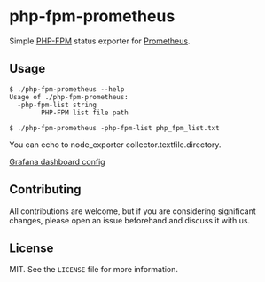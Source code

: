 # php-fpm-prometheus

Simple [PHP-FPM](http://php.net/manual/en/install.fpm.php) status exporter for [Prometheus](https://prometheus.io/).

## Usage

```
$ ./php-fpm-prometheus --help
Usage of ./php-fpm-prometheus:
  -php-fpm-list string
    	PHP-FPM list file path
    	
$ ./php-fpm-prometheus -php-fpm-list php_fpm_list.txt

```

You can echo to node_exporter collector.textfile.directory.

[Grafana dashboard config](./php_fpm.json)

## Contributing

All contributions are welcome, but if you are considering significant changes, please open an issue beforehand and discuss it with us.

## License

MIT. See the `LICENSE` file for more information.


